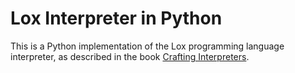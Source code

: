 # Lox Interpreter in Python

This is a Python implementation of the Lox programming language interpreter,
as described in the book [Crafting Interpreters](http://craftinginterpreters.com/).